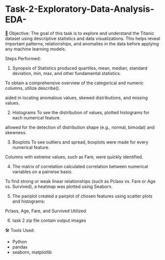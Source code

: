 # Task-2-Exploratory-Data-Analysis-EDA-

🎯 Objective:
The goal of this task is to explore and understand the Titanic dataset using descriptive statistics and data visualizations. This helps reveal important patterns, relationships, and anomalies in the data before applying any machine learning models.

 Steps Performed:
1. Synopsis of Statistics
produced quartiles, mean, median, standard deviation, min, max, and other fundamental statistics.

To obtain a comprehensive overview of the categorical and numeric columns, utilize describe().

aided in locating anomalous values, skewed distributions, and missing values.

2. Histograms
To see the distribution of values, plotted histograms for each numerical feature.

allowed for the detection of distribution shape (e.g., normal, bimodal) and skewness.

3. Boxplots
To see outliers and spread, boxplots were made for every numerical feature.

Columns with extreme values, such as Fare, were quickly identified.

4. The matrix of correlation
calculated correlation between numerical variables on a pairwise basis.

To find strong or weak linear relationships (such as Pclass vs. Fare or Age vs. Survived), a heatmap was plotted using Seaborn.

5. The pairplot
created a pairplot of chosen features using scatter plots and histograms:

Pclass, Age, Fare, and Survived Utilized

6. task 2 zip file contain output images



🛠 Tools Used:

- Python
- pandas
- seaborn, matplotlib

